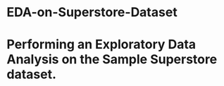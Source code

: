 # EDA-on-Superstore-Dataset
# Performing an Exploratory Data Analysis on the Sample Superstore dataset.

